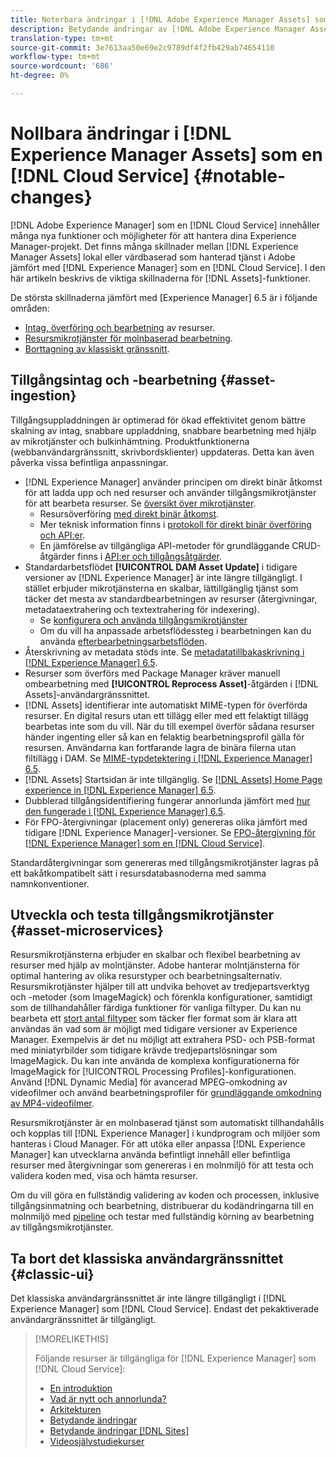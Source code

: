 ```yaml
---
title: Noterbara ändringar i [!DNL Adobe Experience Manager Assets] som a [!DNL Cloud Service]
description: Betydande ändringar av [!DNL Adobe Experience Manager Assets] in [!DNL Experience Manager] as a [!DNL Cloud Service] jämfört med [!DNL Adobe Experience Manager 6.5.
translation-type: tm+mt
source-git-commit: 3e7613aa50e69e2c9789df4f2fb429ab74654110
workflow-type: tm+mt
source-wordcount: '686'
ht-degree: 0%

---
```



# Nollbara ändringar i [!DNL Experience Manager Assets] som en [!DNL Cloud Service] {#notable-changes}

[!DNL Adobe Experience Manager] som en  [!DNL Cloud Service] innehåller många nya funktioner och möjligheter för att hantera dina Experience Manager-projekt. Det finns många skillnader mellan [!DNL Experience Manager Assets] lokal eller värdbaserad som hanterad tjänst i Adobe jämfört med [!DNL Experience Manager] som en [!DNL Cloud Service]. I den här artikeln beskrivs de viktiga skillnaderna för [!DNL Assets]-funktioner.

De största skillnaderna jämfört med [Experience Manager] 6.5 är i följande områden:

* [Intag, överföring och bearbetning](#asset-ingestion) av resurser.
* [Resursmikrotjänster för molnbaserad bearbetning](#asset-microservices).
* [Borttagning av klassiskt gränssnitt](#classic-ui).

## Tillgångsintag och -bearbetning {#asset-ingestion}

Tillgångsuppladdningen är optimerad för ökad effektivitet genom bättre skalning av intag, snabbare uppladdning, snabbare bearbetning med hjälp av mikrotjänster och bulkinhämtning. Produktfunktionerna (webbanvändargränssnitt, skrivbordsklienter) uppdateras. Detta kan även påverka vissa befintliga anpassningar.

* [!DNL Experience Manager] använder principen om direkt binär åtkomst för att ladda upp och ned resurser och använder tillgångsmikrotjänster för att bearbeta resurser. Se [översikt över mikrotjänster](/help/assets/asset-microservices-overview.md).
   * Resursöverföring [med direkt binär åtkomst](/help/assets/asset-microservices-overview.md#asset-upload-with-direct-binary-access).
   * Mer teknisk information finns i [protokoll för direkt binär överföring och API:er](/help/assets/developer-reference-material-apis.md#upload-binary).
   * En jämförelse av tillgängliga API-metoder för grundläggande CRUD-åtgärder finns i [API:er och tillgångsåtgärder](/help/assets/developer-reference-material-apis.md#use-cases-and-apis).
* Standardarbetsflödet **[!UICONTROL DAM Asset Update]** i tidigare versioner av [!DNL Experience Manager] är inte längre tillgängligt. I stället erbjuder mikrotjänsterna en skalbar, lättillgänglig tjänst som täcker det mesta av standardbearbetningen av resurser (återgivningar, metadataextrahering och textextrahering för indexering).
   * Se [konfigurera och använda tillgångsmikrotjänster](/help/assets/asset-microservices-configure-and-use.md)
   * Om du vill ha anpassade arbetsflödessteg i bearbetningen kan du använda [efterbearbetningsarbetsflöden](/help/assets/asset-microservices-configure-and-use.md#post-processing-workflows).
* Återskrivning av metadata stöds inte. Se [metadatatillbakaskrivning i [!DNL Experience Manager] 6.5](https://experienceleague.adobe.com/docs/experience-manager-65/assets/administer/xmp-writeback.html).
* Resurser som överförs med Package Manager kräver manuell ombearbetning med **[!UICONTROL Reprocess Asset]**-åtgärden i [!DNL Assets]-användargränssnittet.
* [!DNL Assets] identifierar inte automatiskt MIME-typen för överförda resurser. En digital resurs utan ett tillägg eller med ett felaktigt tillägg bearbetas inte som du vill. När du till exempel överför sådana resurser händer ingenting eller så kan en felaktig bearbetningsprofil gälla för resursen. Användarna kan fortfarande lagra de binära filerna utan filtillägg i DAM. Se [MIME-typdetektering i [!DNL Experience Manager] 6.5](https://experienceleague.adobe.com/docs/experience-manager-65/assets/administer/detect-asset-mime-type-with-tika.html).
* [!DNL Assets] Startsidan är inte tillgänglig. Se [[!DNL Assets] Home Page experience in [!DNL Experience Manager] 6.5](https://experienceleague.adobe.com/docs/experience-manager-65/assets/using/assets-home-page.html).
* Dubblerad tillgångsidentifiering fungerar annorlunda jämfört med [hur den fungerade i [!DNL Experience Manager] 6.5](https://experienceleague.adobe.com/docs/experience-manager-65/assets/managing/duplicate-detection.html).
* För FPO-återgivningar (placement only) genereras olika jämfört med tidigare [!DNL Experience Manager]-versioner. Se [FPO-återgivning för [!DNL Experience Manager] som en [!DNL Cloud Service]](https://helpx.adobe.com/enterprise/admin-guide.html/enterprise/using/configure-aem-assets-for-asset-link.ug.html).

Standardåtergivningar som genereras med tillgångsmikrotjänster lagras på ett bakåtkompatibelt sätt i resursdatabasnoderna med samma namnkonventioner.

## Utveckla och testa tillgångsmikrotjänster {#asset-microservices}

Resursmikrotjänsterna erbjuder en skalbar och flexibel bearbetning av resurser med hjälp av molntjänster. Adobe hanterar molntjänsterna för optimal hantering av olika resurstyper och bearbetningsalternativ. Resursmikrotjänster hjälper till att undvika behovet av tredjepartsverktyg och -metoder (som ImageMagick) och förenkla konfigurationer, samtidigt som de tillhandahåller färdiga funktioner för vanliga filtyper. Du kan nu bearbeta ett [stort antal filtyper](/help/assets/file-format-support.md) som täcker fler format som är klara att användas än vad som är möjligt med tidigare versioner av Experience Manager. Exempelvis är det nu möjligt att extrahera PSD- och PSB-format med miniatyrbilder som tidigare krävde tredjepartslösningar som ImageMagick. Du kan inte använda de komplexa konfigurationerna för ImageMagick för [!UICONTROL Processing Profiles]-konfigurationen. Använd [!DNL Dynamic Media] för avancerad MPEG-omkodning av videofilmer och använd bearbetningsprofiler för [grundläggande omkodning av MP4-videofilmer](/help/assets/manage-video-assets.md#transcode-video).

Resursmikrotjänster är en molnbaserad tjänst som automatiskt tillhandahålls och kopplas till [!DNL Experience Manager] i kundprogram och miljöer som hanteras i Cloud Manager. För att utöka eller anpassa [!DNL Experience Manager] kan utvecklarna använda befintligt innehåll eller befintliga resurser med återgivningar som genereras i en molnmiljö för att testa och validera koden med, visa och hämta resurser.

Om du vill göra en fullständig validering av koden och processen, inklusive tillgångsinmatning och bearbetning, distribuerar du kodändringarna till en molnmiljö med [pipeline](/help/implementing/cloud-manager/configure-pipeline.md) och testar med fullständig körning av bearbetning av tillgångsmikrotjänster.

## Ta bort det klassiska användargränssnittet {#classic-ui}

Det klassiska användargränssnittet är inte längre tillgängligt i [!DNL Experience Manager] som [!DNL Cloud Service]. Endast det pekaktiverade användargränssnittet är tillgängligt.

>[!MORELIKETHIS]
>
>Följande resurser är tillgängliga för [!DNL Experience Manager] som [!DNL Cloud Service]:
>
>* [En introduktion](/help/overview/introduction.md)
>* [Vad är nytt och annorlunda?](/help/overview/what-is-new-and-different.md)
>* [Arkitekturen](/help/core-concepts/architecture.md)
>* [Betydande ändringar](/help/release-notes/aem-cloud-changes.md)
>* [Betydande ändringar [!DNL Sites]](/help/sites-cloud/sites-cloud-changes.md)
>* [Videosjälvstudiekurser](https://experienceleague.adobe.com/docs/experience-manager-learn/cloud-service/overview.html)

